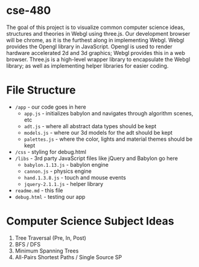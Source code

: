 cse-480
=======

The goal of this project is to visualize common computer science ideas, structures and theories in Webgl using three.js. Our development browser will be chrome, as it is the furthest along in implementing Webgl. Webgl provides the Opengl library in JavaScript. Opengl is used to render hardware accelerated 2d and 3d graphics; Webgl provides this in a web browser. Three.js is a high-level wrapper library to encapsulate the Webgl library; as well as implementing helper libraries for easier coding.


File Structure
==============


* ```/app``` - our code goes in here
    * ```app.js``` - initializes babylon and navigates through algorithm scenes, etc
    * ```adt.js``` - where all abstract data types should be kept
    * ```models.js``` - where our 3d models for the adt should be kept
    * ```palettes.js``` - where the color, lights and material themes should be kept 
* ```/css``` - styling for debug.html
* ```/libs``` -  3rd party JavaScript files like jQuery and Babylon go here
    * ```babylon.1.13.js``` - babylon engine
    * ```cannon.js``` - physics engine
    * ```hand.1.3.8.js``` - touch and mouse events
    * ```jquery-2.1.1.js``` - helper library
* ```readme.md``` - this file
* ```debug.html``` - testing our app

Computer Science Subject Ideas
===============================
1. Tree Traversal (Pre, In, Post)
2. BFS / DFS
3. Minimum Spanning Trees
4. All-Pairs Shortest Paths / Single Source SP

